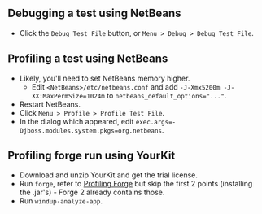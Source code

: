 ## Debugging a test using NetBeans
* Click the `Debug Test File` button, or `Menu > Debug > Debug Test File`.

## Profiling a test using NetBeans
* Likely, you'll need to set NetBeans memory higher.
  * Edit `<NetBeans>/etc/netbeans.conf` and add `-J-Xmx5200m -J-XX:MaxPermSize=1024m` to `netbeans_default_options="..."`.
* Restart NetBeans.
* Click `Menu > Profile > Profile Test File`.
* In the dialog which appeared, edit `exec.args=-Djboss.modules.system.pkgs=org.netbeans`.

## Profiling forge run using YourKit

* Download and unzip YourKit and get the trial license.
* Run `forge`, refer to [Profiling Forge](http://forge.jboss.org/1.x/docs/using/profiling-forge.html) but skip the first 2 points (installing the .jar's) - Forge 2 already contains those.
* Run `windup-analyze-app`.